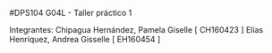 #DPS104 G04L - Taller práctico 1

Integrantes: 
Chipagua Hernández, Pamela Giselle [ CH160423 ]
Elías Henríquez, Andrea Gisselle [ EH160454 ]
